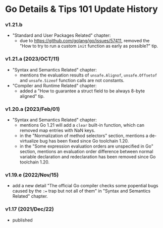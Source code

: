 
# Go Details & Tips 101 Update History

### v1.21.b 

* "Standard and User Packages Related" chapter:
  * due to https://github.com/golang/go/issues/57411, removed the "How to try to run a custom `init` function as early as possible?" tip.

### v1.21.a (2023/OCT/11)

* "Syntax and Semantics Related" chapter:
  * mentions the evaluation results of `unsafe.Alignof`, `unsafe.Offsetof` and `unsafe.Sizeof` function calls are not constants.
* "Compiler and Runtime Related" chapter:
  * added a "How to guarantee a struct field to be always 8-byte aligned" tip.

### v1.20.a (2023/Feb/01)

* "Syntax and Semantics Related" chapter:
  * mentions Go 1.21 will add a `clear` built-in function, which can removed map entries with NaN keys.
  * in the "Normalization of method selectors" section, mentions a de-virtualize bug has been fixed since Go toolchain 1.20.
  * in the "Some expression evaluation orders are unspecified in Go" section, mentions an evaluation order difference
    between normal variable declaration and redeclaration has been removed since Go toolchain 1.20.

### v1.19.e (2022/Nov/15)

* add a new detail "The official Go compiler checks some popential bugs caused by the `:=` trap but not all of them" in "Syntax and Semantics Related" chapter.

### v1.17 (2021/Dec/22)

* published
